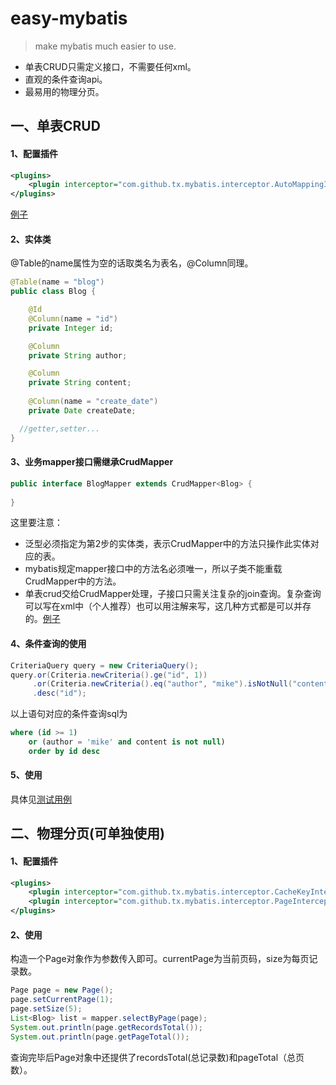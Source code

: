 # easy-mybatis

>make mybatis much easier to use.

* 单表CRUD只需定义接口，不需要任何xml。
* 直观的条件查询api。
* 最易用的物理分页。

## 一、单表CRUD

#### 1、配置插件

```xml
<plugins>
	<plugin interceptor="com.github.tx.mybatis.interceptor.AutoMappingInterceptor" />
</plugins>
```

[例子](https://github.com/tangxin983/easy-mybatis/blob/master/src/test/resources/mybatis-config.xml)

#### 2、实体类

@Table的name属性为空的话取类名为表名，@Column同理。

```java
@Table(name = "blog")
public class Blog {

	@Id
	@Column(name = "id")
	private Integer id;

	@Column
	private String author;

	@Column
	private String content;
	
	@Column(name = "create_date")
	private Date createDate;

  //getter,setter...
}
```
#### 3、业务mapper接口需继承CrudMapper

```java
public interface BlogMapper extends CrudMapper<Blog> {
  
}
```
这里要注意：
* 泛型必须指定为第2步的实体类，表示CrudMapper中的方法只操作此实体对应的表。
* mybatis规定mapper接口中的方法名必须唯一，所以子类不能重载CrudMapper中的方法。
* 单表crud交给CrudMapper处理，子接口只需关注复杂的join查询。复杂查询可以写在xml中（个人推荐）也可以用注解来写，这几种方式都是可以并存的。[例子](https://github.com/tangxin983/easy-mybatis/blob/master/src/test/java/com/github/tx/mybatis/test/mapper/BlogMapper.xml)

#### 4、条件查询的使用

```java
CriteriaQuery query = new CriteriaQuery();
query.or(Criteria.newCriteria().ge("id", 1))
     .or(Criteria.newCriteria().eq("author", "mike").isNotNull("content"))
     .desc("id");
```
以上语句对应的条件查询sql为
```sql
where (id >= 1)
	or (author = 'mike' and content is not null)
	order by id desc
```

#### 5、使用

具体见[测试用例](https://github.com/tangxin983/easy-mybatis/blob/master/src/test/java/com/github/tx/mybatis/test/CrudMapperTest.java)

## 二、物理分页(可单独使用)

#### 1、配置插件

```xml
<plugins>
	<plugin interceptor="com.github.tx.mybatis.interceptor.CacheKeyInterceptor" />
	<plugin interceptor="com.github.tx.mybatis.interceptor.PageInterceptor" />
</plugins>
```

#### 2、使用

构造一个Page对象作为参数传入即可。currentPage为当前页码，size为每页记录数。

```java
Page page = new Page();
page.setCurrentPage(1);
page.setSize(5);
List<Blog> list = mapper.selectByPage(page);
System.out.println(page.getRecordsTotal());
System.out.println(page.getPageTotal());
```
查询完毕后Page对象中还提供了recordsTotal(总记录数)和pageTotal（总页数）。
